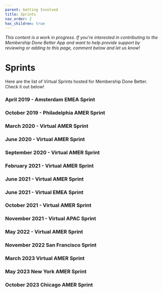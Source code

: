 ```yaml
---
parent: Getting Involved
title: Sprints
nav_order: 2
has_children: true
---
```


*This content is a work in progress. If you're interested in contributing to the Membership Done Better App and want to help provide support by reviewing or adding to this page, comment below and let us know!*

# Sprints

Here are the list of Virtual Sprints hosted for Membership Done Better. Check it out below!

### April 2019 - Amsterdam EMEA Sprint

### October 2019 - Philadelphia AMER Sprint

### March 2020 - Virtual AMER Sprint

### June 2020 - Virtual AMER Sprint

### September 2020 - Virtual AMER Sprint

### February 2021 - Virtual AMER Sprint

### June 2021 - Virtual AMER Sprint

### June 2021 - Virtual EMEA Sprint

### October 2021 - Virtual AMER Sprint

### November 2021 - Virtual APAC Sprint

### May 2022 - Virtual AMER Sprint

### November 2022 San Francisco Sprint

### March 2023 Virtual AMER Sprint

### May 2023 New York AMER Sprint

### October 2023 Chicago AMER Sprint
